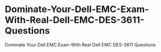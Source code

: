 # Dominate-Your-Dell-EMC-Exam-With-Real-Dell-EMC-DES-3611-Questions
Dominate Your Dell EMC Exam With Real Dell EMC DES-3611 Questions
